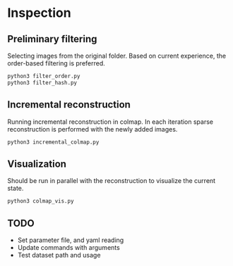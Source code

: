 # Inspection

## Preliminary filtering

Selecting images from the original folder. Based on current experience, the order-based filtering is preferred.

```bash
python3 filter_order.py
python3 filter_hash.py
```

## Incremental reconstruction

Running incremental reconstruction in colmap. In each iteration sparse reconstruction is performed with the newly added images.

```bash
python3 incremental_colmap.py
```

## Visualization

Should be run in parallel with the reconstruction to visualize the current state.

```bash
python3 colmap_vis.py
```

## TODO

- Set parameter file, and yaml reading
- Update commands with arguments
- Test dataset path and usage
